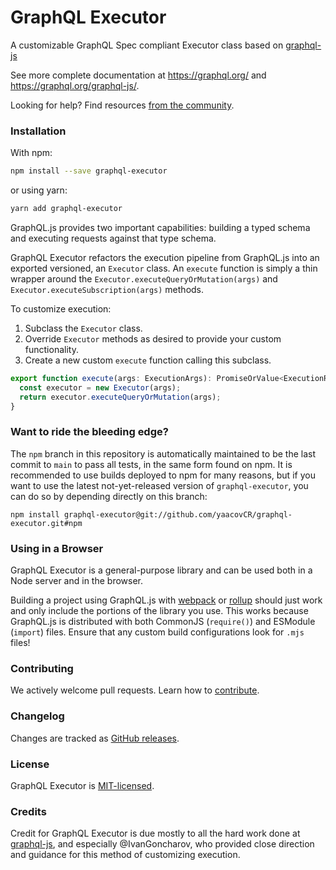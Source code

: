 # GraphQL Executor

A customizable GraphQL Spec compliant Executor class based on [graphql-js](https://github.com/graphql/graphql-js/)

See more complete documentation at https://graphql.org/ and
https://graphql.org/graphql-js/.

Looking for help? Find resources [from the community](https://graphql.org/community/).

### Installation

With npm:

```sh
npm install --save graphql-executor
```

or using yarn:

```sh
yarn add graphql-executor
```

GraphQL.js provides two important capabilities: building a typed schema and
executing requests against that type schema.

GraphQL Executor refactors the execution pipeline from GraphQL.js into an exported
versioned, an `Executor` class. An `execute` function is simply a thin wrapper around
the `Executor.executeQueryOrMutation(args)` and `Executor.executeSubscription(args)`
methods.

To customize execution:

1. Subclass the `Executor` class.
2. Override `Executor` methods as desired to provide your custom functionality.
3. Create a new custom `execute` function calling this subclass.

```ts
export function execute(args: ExecutionArgs): PromiseOrValue<ExecutionResult> {
  const executor = new Executor(args);
  return executor.executeQueryOrMutation(args);
}
```

### Want to ride the bleeding edge?

The `npm` branch in this repository is automatically maintained to be the last
commit to `main` to pass all tests, in the same form found on npm. It is
recommended to use builds deployed to npm for many reasons, but if you want to use
the latest not-yet-released version of `graphql-executor`, you can do so by depending
directly on this branch:

```
npm install graphql-executor@git://github.com/yaacovCR/graphql-executor.git#npm
```

### Using in a Browser

GraphQL Executor is a general-purpose library and can be used both in a Node server
and in the browser.

Building a project using GraphQL.js with [webpack](https://webpack.js.org) or
[rollup](https://github.com/rollup/rollup) should just work and only include
the portions of the library you use. This works because GraphQL.js is distributed
with both CommonJS (`require()`) and ESModule (`import`) files. Ensure that any
custom build configurations look for `.mjs` files!

### Contributing

We actively welcome pull requests. Learn how to [contribute](./.github/CONTRIBUTING.md).

### Changelog

Changes are tracked as [GitHub releases](https://github.com/graphql/graphql-js/releases).

### License

GraphQL Executor is [MIT-licensed](./LICENSE).

### Credits

Credit for GraphQL Executor is due mostly to all the hard work done at
[graphql-js](https://github.com/graphql/graphql-js), and especially @IvanGoncharov, who
provided close direction and guidance for this method of customizing execution.
